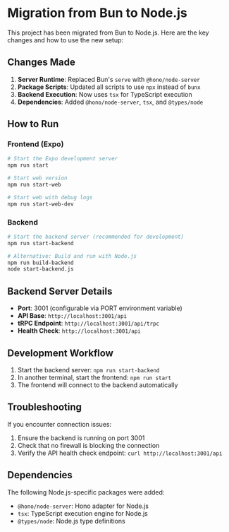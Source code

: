 # Migration from Bun to Node.js

This project has been migrated from Bun to Node.js. Here are the key changes and how to use the new setup:

## Changes Made

1. **Server Runtime**: Replaced Bun's `serve` with `@hono/node-server`
2. **Package Scripts**: Updated all scripts to use `npx` instead of `bunx`
3. **Backend Execution**: Now uses `tsx` for TypeScript execution
4. **Dependencies**: Added `@hono/node-server`, `tsx`, and `@types/node`

## How to Run

### Frontend (Expo)
```bash
# Start the Expo development server
npm run start

# Start web version
npm run start-web

# Start web with debug logs
npm run start-web-dev
```

### Backend
```bash
# Start the backend server (recommended for development)
npm run start-backend

# Alternative: Build and run with Node.js
npm run build-backend
node start-backend.js
```

## Backend Server Details

- **Port**: 3001 (configurable via PORT environment variable)
- **API Base**: `http://localhost:3001/api`
- **tRPC Endpoint**: `http://localhost:3001/api/trpc`
- **Health Check**: `http://localhost:3001/api`

## Development Workflow

1. Start the backend server: `npm run start-backend`
2. In another terminal, start the frontend: `npm run start`
3. The frontend will connect to the backend automatically

## Troubleshooting

If you encounter connection issues:

1. Ensure the backend is running on port 3001
2. Check that no firewall is blocking the connection
3. Verify the API health check endpoint: `curl http://localhost:3001/api`

## Dependencies

The following Node.js-specific packages were added:
- `@hono/node-server`: Hono adapter for Node.js
- `tsx`: TypeScript execution engine for Node.js
- `@types/node`: Node.js type definitions